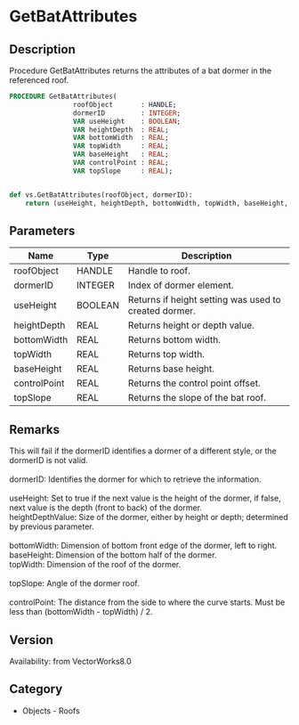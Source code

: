 # GetBatAttributes

## Description
Procedure GetBatAttributes returns the attributes of a bat dormer in the referenced roof. 

```pascal
PROCEDURE GetBatAttributes(
				roofObject       : HANDLE;
				dormerID         : INTEGER;
				VAR useHeight    : BOOLEAN;
				VAR heightDepth  : REAL;
				VAR bottomWidth  : REAL;
				VAR topWidth     : REAL;
				VAR baseHeight   : REAL;
				VAR controlPoint : REAL;
				VAR topSlope     : REAL);
```

```python

def vs.GetBatAttributes(roofObject, dormerID):
    return (useHeight, heightDepth, bottomWidth, topWidth, baseHeight, controlPoint, topSlope)
```

## Parameters
|Name|Type|Description|
|---|---|---|
|roofObject|HANDLE|Handle to roof.|
|dormerID|INTEGER|Index of dormer element.|
|useHeight|BOOLEAN|Returns if height setting was used to created dormer.|
|heightDepth|REAL|Returns height or depth value.|
|bottomWidth|REAL|Returns bottom width.|
|topWidth|REAL|Returns top width.|
|baseHeight|REAL|Returns base height.|
|controlPoint|REAL|Returns the control point offset.|
|topSlope|REAL|Returns the slope of the bat roof.|

## Remarks
This will fail if the dormerID identifies a dormer of a different style, or the dormerID is not valid.<BR>
<BR>
dormerID: Identifies the dormer for which to retrieve the information.<BR>
<BR>
useHeight: Set to true if the next value is the height of the dormer, if false, next value is the depth (front to back) of the dormer.<BR>
heightDepthValue: Size of the dormer, either by height or depth; determined by previous parameter.<BR>
<BR>
bottomWidth: Dimension of bottom front edge of the dormer, left to right.<BR>
baseHeight: Dimension of the bottom half of the dormer.<BR>
topWidth: Dimension of the roof of the dormer.<BR>
<BR>
topSlope: Angle of the dormer roof.<BR>
<BR>
controlPoint: The distance from the side to where the curve starts.  Must be less than (bottomWidth - topWidth) / 2.

## Version
Availability: from VectorWorks8.0
## Category
* Objects - Roofs

